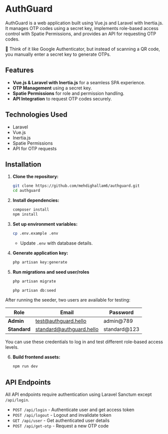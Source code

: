 # AuthGuard

AuthGuard is a web application built using Vue.js and Laravel with Inertia.js. It manages OTP codes using a secret key, implements role-based access control with Spatie Permissions, and provides an API for requesting OTP codes.

🚀 Think of it like Google Authenticator, but instead of scanning a QR code, you manually enter a secret key to generate OTPs.

## Features

- **Vue.js & Laravel with Inertia.js** for a seamless SPA experience.
- **OTP Management** using a secret key.
- **Spatie Permissions** for role and permission handling.
- **API Integration** to request OTP codes securely.

## Technologies Used

- Laravel
- Vue.js
- Inertia.js
- Spatie Permissions
- API for OTP requests

## Installation

1. **Clone the repository:**

    ```sh
    git clone https://github.com/mehdighallam6/authguard.git
    cd authguard
    ```

2. **Install dependencies:**

    ```sh
    composer install
    npm install
    ```

3. **Set up environment variables:**

    ```sh
    cp .env.example .env
    ```

    - Update `.env` with database details.

4. **Generate application key:**

    ```sh
    php artisan key:generate
    ```

5. **Run migrations and seed user/roles**

    ```sh
    php artisan migrate
    ```

    ```sh
    php artisan db:seed
    ```

After running the seeder, two users are available for testing:

| Role         | Email                    | Password     |
| ------------ | ------------------------ | ------------ |
| **Admin**    | test@authguard.hello     | admin@789    |
| **Standard** | standard@authguard.hello | standard@123 |

You can use these credentials to log in and test different role-based access levels.

6. **Build frontend assets:**

    ```sh
    npm run dev
    ```

## API Endpoints

All API endpoints require authentication using Laravel Sanctum except `/api/login`.

- `POST /api/login` - Authenticate user and get access token
- `POST /api/logout` - Logout and invalidate token
- `GET /api/user` - Get authenticated user details
- `POST /api/get-otp` - Request a new OTP code
